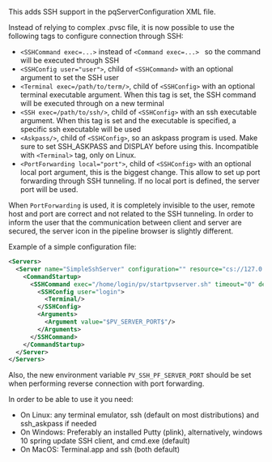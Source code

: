 This adds SSH support in the pqServerConfiguration XML file.

Instead of relying to complex .pvsc file, it is now possible to use the following tags to configure connection through SSH:

* `<SSHCommand exec=...>` instead of `<Command exec=...> ` so the command will be executed through SSH
* `<SSHConfig user="user">`, child of `<SSHCommand>` with an optional argument to set the SSH user
* `<Terminal exec=/path/to/term/>`, child of `<SSHConfig>` with an optional terminal executable argument. When this tag is set, the SSH command will be executed through on a new terminal
* `<SSH exec=/path/to/ssh/>`, child of `<SSHConfig>` with an ssh executable argument. When this tag is set and the executable is specified, a specific ssh executable will be used
* `<Askpass/>`, child of `<SSHConfig>`, so an askpass program is used. Make sure to set SSH_ASKPASS and DISPLAY before using this. Incompatible with `<Terminal>` tag, only on Linux.
* `<PortForwarding local="port">`, child of `<SSHConfig>` with an optional local port argument, this is the biggest change. This allow to set up port forwarding through SSH tunneling. If no local port is defined, the server port will be used.

When `PortForwarding` is used, it is completely invisible to the user, remote host and port are correct and not related to the SSH tunneling. In order to inform the user that the communication between client and server are secured, the server icon in the pipeline browser is slightly different.

Example of a simple configuration file:
```XML
<Servers>
  <Server name="SimpleSshServer" configuration="" resource="cs://127.0.0.1:11111">
    <CommandStartup>
      <SSHCommand exec="/home/login/pv/startpvserver.sh" timeout="0" delay="5">
        <SSHConfig user="login">
          <Terminal/>
        </SSHConfig>
        <Arguments>
          <Argument value="$PV_SERVER_PORT$"/>
        </Arguments>
      </SSHCommand>
    </CommandStartup>
  </Server>
</Servers>
```

Also, the new environment variable `PV_SSH_PF_SERVER_PORT` should be set when performing reverse connection with  port forwarding.

In order to be able to use it you need:
 * On Linux: any terminal emulator, ssh (default on most distributions) and ssh_askpass if needed
 * On Windows: Preferably an installed Putty (plink), alternatively, windows 10 spring update SSH client, and cmd.exe (default)
 * On MacOS: Terminal.app and ssh (both default)
